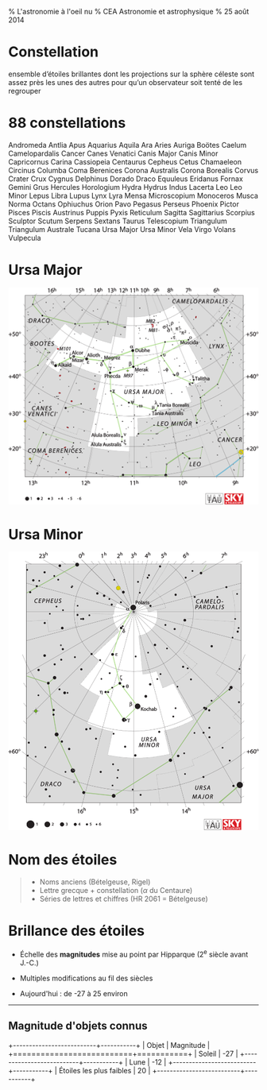 % L'astronomie à l'oeil nu
% CEA Astronomie et astrophysique
% 25 août 2014

# Constellation

ensemble d’étoiles brillantes dont les projections sur la sphère céleste
sont assez près les unes des autres pour qu’un observateur soit tenté de
les regrouper


# 88 constellations

Andromeda Antlia Apus Aquarius Aquila Ara Aries Auriga Boötes Caelum
Camelopardalis Cancer Canes Venatici Canis Major Canis Minor Capricornus Carina
Cassiopeia Centaurus Cepheus Cetus Chamaeleon Circinus Columba Coma Berenices
Corona Australis Corona Borealis Corvus Crater Crux Cygnus Delphinus Dorado
Draco Equuleus Eridanus Fornax Gemini Grus Hercules Horologium Hydra Hydrus
Indus Lacerta Leo Leo Minor Lepus Libra Lupus Lynx Lyra Mensa Microscopium
Monoceros Musca Norma Octans Ophiuchus Orion Pavo Pegasus Perseus Phoenix
Pictor Pisces Piscis Austrinus Puppis Pyxis Reticulum Sagitta Sagittarius
Scorpius Sculptor Scutum Serpens Sextans Taurus Telescopium Triangulum
Triangulum Australe Tucana Ursa Major Ursa Minor Vela Virgo Volans Vulpecula


# Ursa Major

![ursa major](UMA.svg "La Grande Ourse")


# Ursa Minor

![ursa minor](UMI.svg "La Petite Ourse")


# Nom des étoiles

>- Noms anciens (Bételgeuse, Rigel)
>- Lettre grecque + constellation ($\alpha$ du Centaure)
>- Séries de lettres et chiffres (HR 2061 = Bételgeuse)


# Brillance des étoiles

- Échelle des **magnitudes** mise au point par Hipparque (2<sup>e</sup> siècle
avant J.-C.)

- Multiples modifications au fil des siècles

- Aujourd'hui : de -27 à 25 environ


-------

## Magnitude d'objets connus

+--------------------------+-----------+
| Objet                    | Magnitude |
+==========================+===========+
| Soleil                   | -27       |
+--------------------------+-----------+
| Lune                     | -12       |
+--------------------------+-----------+
| Étoiles les plus faibles | 20        |
+--------------------------+-----------+

